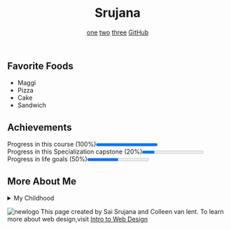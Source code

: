 <!DOCTYPE HTML>
<html lang="en">
<head>
    <meta charset="utf-8">
    <title>webdesign</title>
</head>
<body>
<header>
    <h1>Srujana</h1>
<nav>
    <a href="http://www.gmail.com">one</a>
    <a href="http://www.facebook.com">two</a>
    <a href="http://www.instagram.com">three</a>
    <a href="http://www.github.com">GitHub</a>
</nav>
</header>

<section>
<h2>Favorite Foods</h2>
<ul>
    <li>Maggi</li>
    <li>Pizza</li>
    <li>Cake</li>
    <li>Sandwich</li>
</ul>
</section>

<section>
<h2>Achievements</h2>
    <p>Progress in this course (100%)<progress value="1"></progress><br/>
        Progress in this Specialization capstone (20%)<progress value="20" max="100"></progress><br/>
        Progress in life goals (50%)<progress value = "50" max="100"></progress></p>
    </section>

<section>
<h2>More About Me</h2>
<details>
    <summary>My Childhood</summary>
<p>Born and brought up in Bangalore</p>
</details>
</section>

<footer>
    <p>
    <img src="http://www.intro-webdesign.com/images/newlogo.png" alt="newlogo">
This page created by Sai Srujana and Colleen van lent.
To learn more about web design,visit 
    <a href="http://www.intro-webdesign.com/">Intro to Web Design</a></p>
    </footer>
    </body>
</html>

